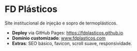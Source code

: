 # FD Plásticos

Site institucional de injeção e sopro de termoplásticos.

- **Deploy** via GitHub Pages: https://fdplasticos.github.io  
- **Domínio customizado**: www.fdplasticos.com  
- **Extras**: SEO básico, favicon, scroll suave, responsividade.

